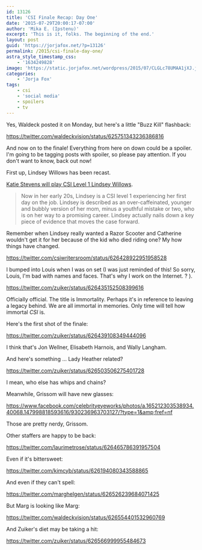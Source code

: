 ```yaml
---
id: 13126
title: 'CSI Finale Recap: Day One'
date: '2015-07-29T20:00:17-07:00'
author: 'Mika E. (Ipstenu)'
excerpt: 'This is it, folks. The beginning of the end.'
layout: post
guid: 'https://jorjafox.net/?p=13126'
permalink: /2015/csi-finale-day-one/
astra_style_timestamp_css:
    - '1634249828'
image: 'https://static.jorjafox.net/wordpress/2015/07/CLGLc78UMAA1jXJ.jpg'
categories:
    - 'Jorja Fox'
tags:
    - csi
    - 'social media'
    - spoilers
    - tv
---
```


Yes, Waldeck posted it on Monday, but here's a little "Buzz Kill" flashback:

https://twitter.com/waldeckvision/status/625751343236386816

And now on to the finale! Everything from here on down could be a spoiler. I'm going to be tagging posts with spoiler, so please pay attention. If you don't want to know, back out now!

First up, Lindsey Willows has been recast.

<a href="http://www.ew.com/article/2015/07/29/csi-katie-stevens-series-finale">Katie Stevens will play CSI Level 1 Lindsey Willows</a>.

<blockquote>
  Now in her early 20s, Lindsey is a CSI level 1 experiencing her first day on the job. Lindsey is described as an over-caffeinated, younger and bubbly version of her mom, minus a youthful mistake or two, who is on her way to a promising career. Lindsey actually nails down a key piece of evidence that moves the case forward.
</blockquote>

Remember when Lindsey really wanted a Razor Scooter and Catherine wouldn't get it for her because of the kid who died riding one? My how things have changed.

https://twitter.com/csiwritersroom/status/626428922951958528

I bumped into Louis when I was on set (I was just reminded of this! So sorry, Louis, I'm bad with names and faces. That's why I work on the Internet. ? ).

https://twitter.com/zuiker/status/626435152508399616

Officially official. The title is Immortality. Perhaps it's in reference to leaving a legacy behind. We are all immortal in memories. Only time will tell how immortal <em>CSI</em> is.

Here's the first shot of the finale:

https://twitter.com/zuiker/status/626439108349444096

I think that's Jon Wellner, Elisabeth Harnois, and Wally Langham.

And here's something ... Lady Heather related?

https://twitter.com/zuiker/status/626503506275401728

I mean, who else has whips and chains?

Meanwhile, Grissom will have new glasses:

https://www.facebook.com/celebrityeyeworks/photos/a.165212303538934.40068.147998818593616/930236963703127/?type=1&amp;fref=nf

Those are pretty nerdy, Grissom.

Other staffers are happy to be back:

https://twitter.com/laurimetrose/status/626465786391957504

Even if it's bittersweet:

https://twitter.com/kimcyb/status/626194080343588865

And even if they can't spell:

https://twitter.com/marghelgen/status/626526239684071425

But Marg is looking like Marg:

https://twitter.com/waldeckvision/status/626554401532960769

And Zuiker's diet may be taking a hit:

https://twitter.com/zuiker/status/626566999955484673